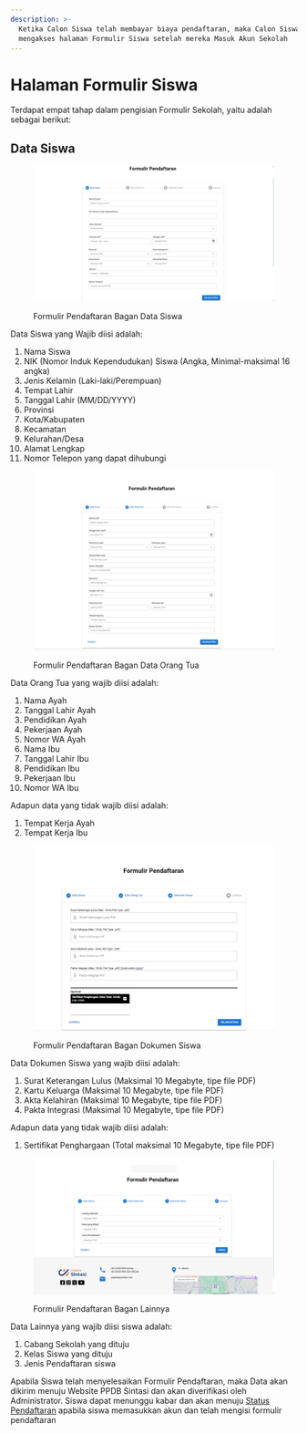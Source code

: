 ```yaml
---
description: >-
  Ketika Calon Siswa telah membayar biaya pendaftaran, maka Calon Siswa dapat
  mengakses halaman Formulir Siswa setelah mereka Masuk Akun Sekolah
---
```


# Halaman Formulir Siswa

Terdapat empat tahap dalam pengisian Formulir Sekolah, yaitu adalah sebagai berikut:

## Data Siswa

<figure><img src="../../.gitbook/assets/image (17).png" alt=""><figcaption><p>Formulir Pendaftaran Bagan Data Siswa</p></figcaption></figure>

Data Siswa yang Wajib diisi adalah:

1. Nama Siswa
2. NIK (Nomor Induk Kependudukan) Siswa (Angka, Minimal-maksimal 16 angka)
3. Jenis Kelamin (Laki-laki/Perempuan)
4. Tempat Lahir
5. Tanggal Lahir (MM/DD/YYYY)
6. Provinsi
7. Kota/Kabupaten
8. Kecamatan
9. Kelurahan/Desa
10. Alamat Lengkap
11. Nomor Telepon yang dapat dihubungi

<figure><img src="../../.gitbook/assets/image (18).png" alt=""><figcaption><p>Formulir Pendaftaran Bagan Data Orang Tua</p></figcaption></figure>

Data Orang Tua yang wajib diisi adalah:

1. Nama Ayah
2. Tanggal Lahir Ayah
3. Pendidikan Ayah
4. Pekerjaan Ayah
5. Nomor WA Ayah
6. Nama Ibu
7. Tanggal Lahir Ibu
8. Pendidikan Ibu
9. Pekerjaan Ibu
10. Nomor WA Ibu

Adapun data yang tidak wajib diisi adalah:

1. Tempat Kerja Ayah
2. Tempat Kerja Ibu

<figure><img src="../../.gitbook/assets/image (19).png" alt=""><figcaption><p>Formulir Pendaftaran Bagan Dokumen Siswa</p></figcaption></figure>

Data Dokumen Siswa yang wajib diisi adalah:

1. Surat Keterangan Lulus (Maksimal 10 Megabyte, tipe file PDF)
2. Kartu Keluarga  (Maksimal 10 Megabyte, tipe file PDF)
3. Akta Kelahiran  (Maksimal 10 Megabyte, tipe file PDF)
4. Pakta Integrasi  (Maksimal 10 Megabyte, tipe file PDF)

Adapun data yang tidak wajib diisi adalah:

1. Sertifikat Penghargaan  (Total maksimal 10 Megabyte, tipe file PDF)

<figure><img src="../../.gitbook/assets/image (20).png" alt=""><figcaption><p>Formulir Pendaftaran Bagan Lainnya</p></figcaption></figure>

Data Lainnya yang wajib diisi siswa adalah:

1. Cabang Sekolah yang dituju
2. Kelas Siswa yang dituju
3. Jenis Pendaftaran siswa



Apabila Siswa telah menyelesaikan Formulir Pendaftaran, maka Data akan dikirim menuju Website PPDB Sintasi dan akan diverifikasi oleh Administrator. Siswa dapat menunggu kabar dan akan menuju [Status Pendaftaran](halaman-status-pendaftaran.md) apabila siswa memasukkan akun dan telah mengisi formulir pendaftaran
